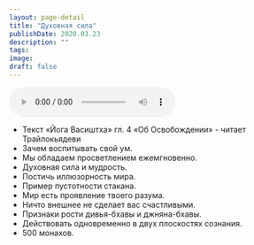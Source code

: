 ```yaml
---
layout: page-detail
title: "Духовная сила"
publishDate: 2020.03.23
description: ""
tags:
image:
draft: false
---
```


<audio title="2020.03.23 - Духовная сила.mp3" src="https://filer-api.advayta.org/v1.0/public/files/74717" controls=""></audio>

* Текст «Йога Васиштха» гл. 4 «Об Освобождении» - читает Трайлокьядеви
* Зачем воспитывать свой ум.
* Мы обладаем просветлением ежемгновенно.
* Духовная сила и мудрость.
* Постичь иллюзорность мира.
* Пример пустотности стакана.
* Мир есть проявление твоего разума.
* Ничто внешнее не сделает вас счастливыми.
* Признаки рости дивья-бхавы и джняна-бхавы.
* Действовать одновременно в двух плоскостях сознания.
* 500 монахов.

  

